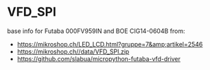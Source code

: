 # VFD_SPI
base info for Futaba 000FV959IN and BOE CIG14-0604B from:
- https://mikroshop.ch/LED_LCD.html?gruppe=7&amp;artikel=2546
- https://mikroshop.ch//data/VFD_SPI.zip
- https://github.com/slabua/micropython-futaba-vfd-driver
  
